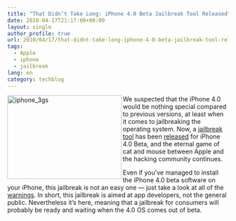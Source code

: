 ```yaml
---
title: "That Didn’t Take Long: iPhone 4.0 Beta Jailbreak Tool Released"
date: 2010-04-17T21:17:00+00:00
layout: single
author_profile: true
url: 2010/04/17/that-didnt-take-long-iphone-4-0-beta-jailbreak-tool-released/
tags:
  - Apple
  - iphone
  - jailbreak
lang: en
category: techblog
---
```

[<img title="iphone_3gs" border="0" alt="iphone_3gs" align="left" src="http://lh5.ggpht.com/_vaUVXcmC3OI/S8oebWdNmXI/AAAAAAAACBA/V2ukUJwCnMc/iphone_3gs_thumb%5B2%5D.jpg?imgmax=800" width="260" height="190" />](http://lh3.ggpht.com/_vaUVXcmC3OI/S8oeXec_BjI/AAAAAAAACA8/9zcCmQJOFbE/s1600-h/iphone_3gs%5B4%5D.jpg) We suspected that the iPhone 4.0 would be nothing special compared to previous versions, at least when it comes to jailbreaking the operating system. Now, a [jailbreak tool](http://wikee.iphwn.org/howto:rsbeta) has been [released](http://gizmodo.com/5518414/iphone-40-beta-jailbreak-tool-released-for-iphone-3g) for iPhone 4.0 Beta, and the eternal game of cat and mouse between Apple and the hacking community continues. 

Even if you’ve managed to install the iPhone 4.0 beta software on your iPhone, this jailbreak is not an easy one — just take a look at all of the [warnings](http://wikee.iphwn.org/howto:rsbeta). In short, this jailbreak is aimed at app developers, not the general public. Nevertheless it’s here, meaning that a jailbreak for consumers will probably be ready and waiting when the 4.0 OS comes out of beta.